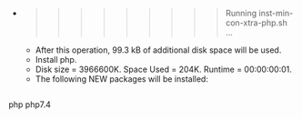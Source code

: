 * >>>>>>>>> Running inst-min-con-xtra-php.sh ...
  * After this operation, 99.3 kB of additional disk space will be used.
  * Install php.
  * Disk size = 3966600K. Space Used = 204K. Runtime = 00:00:00:01.
  * The following NEW packages will be installed:
  ```bash
php php7.4
  ```
